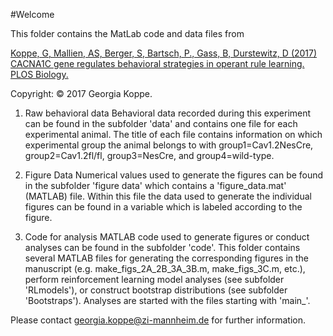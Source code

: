 #Welcome

This folder contains the MatLab code and data files from

[Koppe, G, Mallien, AS, Berger, S, Bartsch, P., Gass, B, Durstewitz, D (2017) CACNA1C gene regulates behavioral strategies in operant rule learning. PLOS Biology.](http://journals.plos.org/plosbiology/article?id=10.1371/journal.pbio.2000936)

Copyright: © 2017 Georgia Koppe.


1. Raw behavioral data
Behavioral data recorded during this experiment can be found in the subfolder 'data' and contains one file for each experimental animal. The title of each file contains information on which experimental group the animal belongs to with group1=Cav1.2NesCre, group2=Cav1.2fl/fl, group3=NesCre, and group4=wild-type. 

2. Figure Data
Numerical values used to generate the figures can be found in the subfolder 'figure data' which contains a 'figure_data.mat' (MATLAB) file. Within this file the data used to generate the individual figures can be found in a variable which is labeled according to the figure.

3. Code for analysis
MATLAB code used to generate figures or conduct analyses can be found in the subfolder 'code'. This folder contains several MATLAB files for generating the corresponding figures in the manuscript (e.g. make_figs_2A_2B_3A_3B.m, make_figs_3C.m, etc.), perform reinforcement learning model analyses (see subfolder 'RLmodels'), or construct bootstrap distributions (see subfolder 'Bootstraps'). Analyses are started with the files starting with 'main_'.

Please contact georgia.koppe@zi-mannheim.de for further information.
